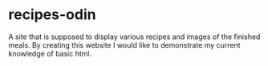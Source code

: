 # recipes-odin
A site that is supposed to display various recipes and images of the finished meals. 
By creating this website I would like to demonstrate my current knowledge of basic html.
